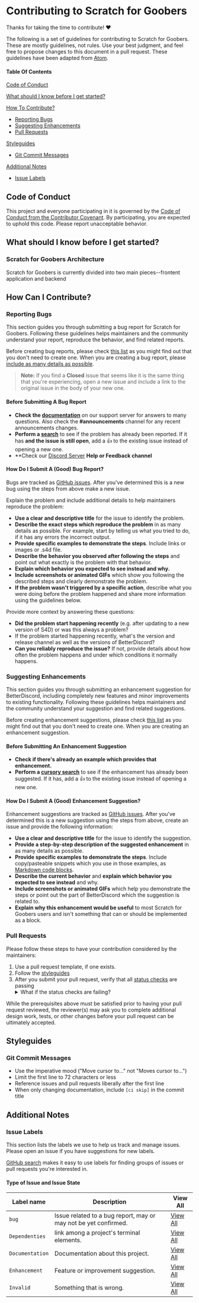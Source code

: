 # Contributing to Scratch for Goobers

Thanks for taking the time to contribute! ❤️

The following is a set of guidelines for contributing to Scratch for Goobers. These are mostly guidelines, not rules. Use your best judgment, and feel free to propose changes to this document in a pull request. These guidelines have been adapted from [Atom](https://github.com/atom/atom/blob/master/CONTRIBUTING.md).

#### Table Of Contents

[Code of Conduct](#code-of-conduct)

[What should I know before I get started?](#what-should-i-know-before-i-get-started)

[How To Contribute?](#how-can-i-contribute)
  * [Reporting Bugs](#reporting-bugs)
  * [Suggesting Enhancements](#suggesting-enhancements)
  * [Pull Requests](#pull-requests)

[Styleguides](#styleguides)
  * [Git Commit Messages](#git-commit-messages)

[Additional Notes](#additional-notes)
  * [Issue Labels](#issue-labels)

## Code of Conduct

This project and everyone participating in it is governed by the [Code of Conduct from the Contributor Covenant](https://www.contributor-covenant.org/version/1/4/code-of-conduct.html). By participating, you are expected to uphold this code. Please report unacceptable behavior.

## What should I know before I get started?

### Scratch for Goobers Architecture

Scratch for Goobers is currently divided into two main pieces--frontent application and backend

## How Can I Contribute?

### Reporting Bugs

This section guides you through submitting a bug report for Scratch for Goobers. Following these guidelines helps maintainers and the community understand your report, reproduce the behavior, and find related reports.

Before creating bug reports, please check [this list](#before-submitting-a-bug-report) as you might find out that you don't need to create one. When you are creating a bug report, please [include as many details as possible](#how-do-i-submit-a-good-bug-report).

> **Note:** If you find a **Closed** issue that seems like it is the same thing that you're experiencing, open a new issue and include a link to the original issue in the body of your new one.

#### Before Submitting A Bug Report

* **Check the [documentation](https://scratch-for-discord.docs.com)** on our support server for answers to many questions. Also check the **#announcements** channel for any recent announcements changes.
* **Perform a [search](https://github.com/scratch-for-discord/Web-Application_Frontend/issues)** to see if the problem has already been reported. If it has **and the issue is still open**, add a :+1: to the existing issue instead of opening a new one.
* **Check our [Discord Server](https://discord.gg/TsQPMrNyBv) **Help or Feedback channel**
#### How Do I Submit A (Good) Bug Report?

Bugs are tracked as [GitHub issues](https://guides.github.com/features/issues/). After you've determined this is a new bug using the steps from above make a new issue.

Explain the problem and include additional details to help maintainers reproduce the problem:

* **Use a clear and descriptive title** for the issue to identify the problem.
* **Describe the exact steps which reproduce the problem** in as many details as possible. For example, start by telling us what you tried to do, if it has any errors the incorrect output.
* **Provide specific examples to demonstrate the steps**. Include links or images or .s4d file.
* **Describe the behavior you observed after following the steps** and point out what exactly is the problem with that behavior.
* **Explain which behavior you expected to see instead and why.**
* **Include screenshots or animated GIFs** which show you following the described steps and clearly demonstrate the problem.
* **If the problem wasn't triggered by a specific action**, describe what you were doing before the problem happened and share more information using the guidelines below.

Provide more context by answering these questions:

* **Did the problem start happening recently** (e.g. after updating to a new version of S4D) or was this always a problem?
* If the problem started happening recently, what's the version and release channel as well as the versions of BetterDiscord?
* **Can you reliably reproduce the issue?** If not, provide details about how often the problem happens and under which conditions it normally happens.

### Suggesting Enhancements

This section guides you through submitting an enhancement suggestion for BetterDiscord, including completely new features and minor improvements to existing functionality. Following these guidelines helps maintainers and the community understand your suggestion and find related suggestions.

Before creating enhancement suggestions, please check [this list](#before-submitting-an-enhancement-suggestion) as you might find out that you don't need to create one. When you are creating an enhancement suggestion.

#### Before Submitting An Enhancement Suggestion

* **Check if there's already an example which provides that enhancement.**
* **Perform a [cursory search](https://guides.github.com/features/issues/)** to see if the enhancement has already been suggested. If it has, add a :+1: to the existing issue instead of opening a new one.

#### How Do I Submit A (Good) Enhancement Suggestion?

Enhancement suggestions are tracked as [GitHub issues](https://guides.github.com/features/issues/). After you've determined this is a new suggestion using the steps from above, create an issue and provide the following information:

* **Use a clear and descriptive title** for the issue to identify the suggestion.
* **Provide a step-by-step description of the suggested enhancement** in as many details as possible.
* **Provide specific examples to demonstrate the steps**. Include copy/pasteable snippets which you use in those examples, as [Markdown code blocks](https://help.github.com/articles/markdown-basics/#multiple-lines).
* **Describe the current behavior** and **explain which behavior you expected to see instead** and why.
* **Include screenshots or animated GIFs** which help you demonstrate the steps or point out the part of BetterDiscord which the suggestion is related to.
* **Explain why this enhancement would be useful** to most Scratch for Goobers users and isn't something that can or should be implemented as a block.

### Pull Requests

Please follow these steps to have your contribution considered by the maintainers:

1. Use a pull request template, if one exists.
2. Follow the [styleguides](#styleguides)
3. After you submit your pull request, verify that all [status checks](https://help.github.com/articles/about-status-checks/) are passing <details><summary>What if the status checks are failing?</summary>If a status check is failing, and you believe that the failure is unrelated to your change, please leave a comment on the pull request explaining why you believe the failure is unrelated. A maintainer will re-run the status check for you. If we conclude that the failure was a false positive, then we will open an issue to track that problem with our status check suite.</details>

While the prerequisites above must be satisfied prior to having your pull request reviewed, the reviewer(s) may ask you to complete additional design work, tests, or other changes before your pull request can be ultimately accepted.

## Styleguides

### Git Commit Messages

* Use the imperative mood ("Move cursor to..." not "Moves cursor to...")
* Limit the first line to 72 characters or less
* Reference issues and pull requests liberally after the first line
* When only changing documentation, include `[ci skip]` in the commit title

## Additional Notes

### Issue Labels

This section lists the labels we use to help us track and manage issues. Please open an issue if you have suggestions for new labels.

[GitHub search](https://help.github.com/articles/searching-issues/) makes it easy to use labels for finding groups of issues or pull requests you're interested in.

#### Type of Issue and Issue State

| Label name | Description | View All |
| --- | --- | --- |
| `bug` | Issue related to a bug report, may or may not be yet confirmed. | [View All](https://github.com/scratch-for-discord/Web-Application_Frontend/issues?q=is%3Aopen+is%3Aissue+label%3ABug) |
| `Dependenties` | link among a project's terminal elements. | [View All](https://github.com/scratch-for-discord/Web-Application_Frontend/issues?q=is%3Aopen+is%3Aissue+label%3ADependencies) |
| `Documentation` | Documentation about this project. | [View All](https://github.com/scratch-for-discord/Web-Application_Frontend/issues?q=is%3Aopen+is%3Aissue+label%3ADocumentation) |
| `Enhancement` | Feature or improvement suggestion. | [View All](https://github.com/scratch-for-discord/Web-Application_Frontend/issues?q=is%3Aopen+is%3Aissue+label%3AEnhancement) |
| `Invalid` | Something that is wrong. | [View All](https://github.com/scratch-for-discord/Web-Application_Frontend/issues?q=is%3Aopen+is%3Aissue+label%3AInvalid) |
